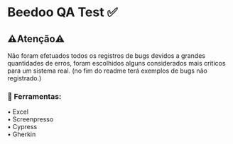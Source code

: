 <h1>Beedoo QA Test ✅</h1>

<h2>⚠️Atenção⚠️</h2>
Não foram efetuados todos os registros de bugs devidos a grandes quantidades de erros, foram escolhidos alguns considerados mais criticos para um sistema real. (no fim do readme terá exemplos de bugs não registrado.)

<h3>🔧 Ferramentas:</h3>
• Excel<br>
• Screenpresso<br>
• Cypress<br>
• Gherkin<br>


